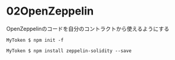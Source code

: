 # 02OpenZeppelin
OpenZeppelinのコードを自分のコントラクトから使えるようにする

`MyToken $ npm init -f`

`MyToken $ npm install zeppelin-solidity --save`